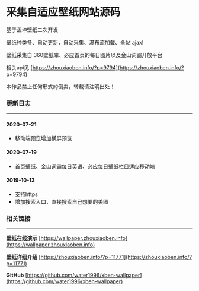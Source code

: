 采集自适应壁纸网站源码
========
基于孟坤壁纸二次开发

壁纸种类多、自动更新，自动采集、瀑布流加载、全站 ajax!

壁纸采集自 360壁纸库、必应首页的每日图片以及金山词霸开放平台

相关api见 [https://zhouxiaoben.info/?p=9794](https://zhouxiaoben.info/?p=9794) 

本作品禁止任何形式的倒卖，转载请注明出处！


### 更新日志
-----

#### 2020-07-21 
* 移动端预览增加横屏预览

#### 2020-07-19 
* 首页壁纸、金山词霸每日英语、必应每日壁纸栏目适应移动端

#### 2019-10-13
* 支持https
* 增加搜索入口，直接搜索自己想要的美图


### 相关链接
-----
**壁纸在线演示** [https://wallpaper.zhouxiaoben.info](https://wallpaper.zhouxiaoben.info)

**壁纸详细介绍** [https://zhouxiaoben.info/?p=11771](https://zhouxiaoben.info/?p=11771)

**GitHub** [https://github.com/water1996/xben-wallpaper](https://github.com/water1996/xben-wallpaper)
